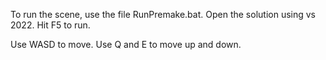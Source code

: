 To run the scene, use the file RunPremake.bat.
Open the solution using vs 2022.
Hit F5 to run.

Use WASD to move.
Use Q and E to move up and down.
